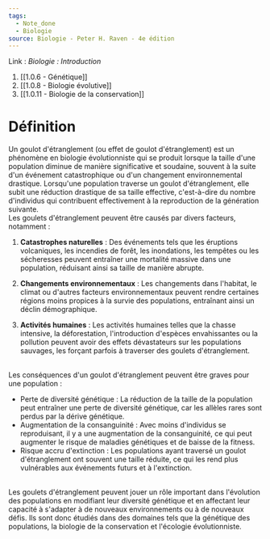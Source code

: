 ```yaml
---
tags:
  - Note_done
  - Biologie
source: Biologie - Peter H. Raven - 4e édition
---
```


Link :
_Biologie : Introduction_
1. [[1.0.6 - Génétique]]
2. [[1.0.8 - Biologie évolutive]]
3. [[1.0.11 - Biologie de la conservation]]

# Définition
Un goulot d'étranglement (ou effet de goulot d'étranglement) est un phénomène en biologie évolutionniste qui se produit lorsque la taille d'une population diminue de manière significative et soudaine, souvent à la suite d'un événement catastrophique ou d'un changement environnemental drastique. Lorsqu'une population traverse un goulot d'étranglement, elle subit une réduction drastique de sa taille effective, c'est-à-dire du nombre d'individus qui contribuent effectivement à la reproduction de la génération suivante.
\
Les goulets d'étranglement peuvent être causés par divers facteurs, notamment :

1. **Catastrophes naturelles** : Des événements tels que les éruptions volcaniques, les incendies de forêt, les inondations, les tempêtes ou les sécheresses peuvent entraîner une mortalité massive dans une population, réduisant ainsi sa taille de manière abrupte.
    
2. **Changements environnementaux** : Les changements dans l'habitat, le climat ou d'autres facteurs environnementaux peuvent rendre certaines régions moins propices à la survie des populations, entraînant ainsi un déclin démographique.
    
3. **Activités humaines** : Les activités humaines telles que la chasse intensive, la déforestation, l'introduction d'espèces envahissantes ou la pollution peuvent avoir des effets dévastateurs sur les populations sauvages, les forçant parfois à traverser des goulets d'étranglement.
    
\
Les conséquences d'un goulot d'étranglement peuvent être graves pour une population :

- Perte de diversité génétique : La réduction de la taille de la population peut entraîner une perte de diversité génétique, car les allèles rares sont perdus par la dérive génétique.
- Augmentation de la consanguinité : Avec moins d'individus se reproduisant, il y a une augmentation de la consanguinité, ce qui peut augmenter le risque de maladies génétiques et de baisse de la fitness.
- Risque accru d'extinction : Les populations ayant traversé un goulot d'étranglement ont souvent une taille réduite, ce qui les rend plus vulnérables aux événements futurs et à l'extinction.

\
Les goulets d'étranglement peuvent jouer un rôle important dans l'évolution des populations en modifiant leur diversité génétique et en affectant leur capacité à s'adapter à de nouveaux environnements ou à de nouveaux défis. Ils sont donc étudiés dans des domaines tels que la génétique des populations, la biologie de la conservation et l'écologie évolutionniste.